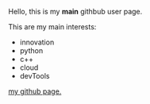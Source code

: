
Hello, 
this is my **main** githbub user page.  

This are my main interests:  

- innovation
- python
- c++
- cloud
- devTools


[my github page.](https://github.com/ilayni)
